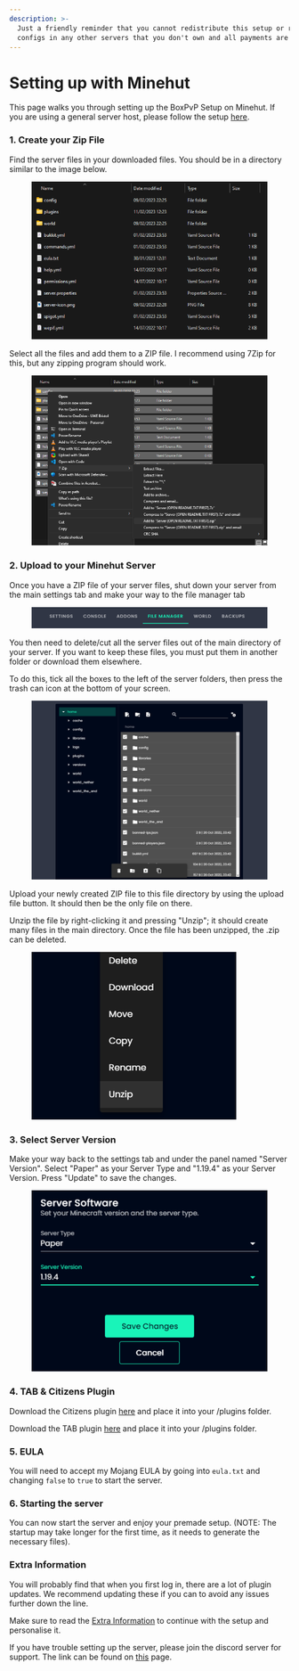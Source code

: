 ```yaml
---
description: >-
  Just a friendly reminder that you cannot redistribute this setup or re-use
  configs in any other servers that you don't own and all payments are final.
---
```


# Setting up with Minehut

This page walks you through setting up the BoxPvP Setup on Minehut. If you are using a general server host, please follow the setup [here](../boxpvp-setup/setting-up-with-a-standard-host.md).

### 1. Create your Zip File

Find the server files in your downloaded files. You should be in a directory similar to the image below.

<figure><img src="../../.gitbook/assets/image (3).png" alt=""><figcaption></figcaption></figure>

Select all the files and add them to a ZIP file. I recommend using 7Zip for this, but any zipping program should work.

<figure><img src="../../.gitbook/assets/image (11).png" alt=""><figcaption></figcaption></figure>

### 2. Upload to your Minehut Server

Once you have a ZIP file of your server files, shut down your server from the main settings tab and make your way to the file manager tab

<figure><img src="../../.gitbook/assets/image (39).png" alt=""><figcaption></figcaption></figure>

You then need to delete/cut all the server files out of the main directory of your server. If you want to keep these files, you must put them in another folder or download them elsewhere.

To do this, tick all the boxes to the left of the server folders, then press the trash can icon at the bottom of your screen.

<figure><img src="../../.gitbook/assets/image (33).png" alt=""><figcaption></figcaption></figure>

Upload your newly created ZIP file to this file directory by using the upload file button. It should then be the only file on there.

Unzip the file by right-clicking it and pressing "Unzip"; it should create many files in the main directory. Once the file has been unzipped, the .zip can be deleted.

<figure><img src="../../.gitbook/assets/image (26).png" alt=""><figcaption></figcaption></figure>

### 3. Select Server Version

Make your way back to the settings tab and under the panel named "Server Version". Select "Paper" as your Server Type and "1.19.4" as your Server Version. Press "Update" to save the changes.

<figure><img src="../../.gitbook/assets/image (34).png" alt=""><figcaption></figcaption></figure>

### 4. TAB & Citizens Plugin

Download the Citizens plugin [here](https://ci.citizensnpcs.co/job/Citizens2/) and place it into your /plugins folder.

Download the TAB plugin [here](https://github.com/NEZNAMY/TAB/releases) and place it into your /plugins folder.

### 5. EULA

You will need to accept my Mojang EULA by going into `eula.txt` and changing `false` to `true` to start the server.

### 6. Starting the server

You can now start the server and enjoy your premade setup. (NOTE: The startup may take longer for the first time, as it needs to generate the necessary files).

### Extra Information

You will probably find that when you first log in, there are a lot of plugin updates. We recommend updating these if you can to avoid any issues further down the line.

Make sure to read the [Extra Information](../boxpvp-setup/extra-information.md) to continue with the setup and personalise it.

If you have trouble setting up the server, please join the discord server for support. The link can be found on [this](../../) page.

